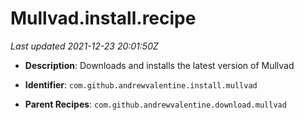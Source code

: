 # Mullvad.install.recipe

_Last updated 2021-12-23 20:01:50Z_

- **Description**: Downloads and installs the latest version of Mullvad

- **Identifier**: `com.github.andrewvalentine.install.mullvad`

- **Parent Recipes**: `com.github.andrewvalentine.download.mullvad`
